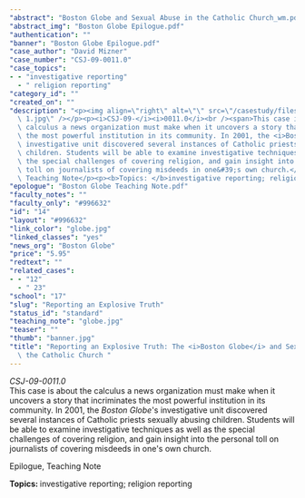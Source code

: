 ```yaml
---
"abstract": "Boston Globe and Sexual Abuse in the Catholic Church_wm.pdf"
"abstract_img": "Boston Globe Epilogue.pdf"
"authentication": ""
"banner": "Boston Globe Epilogue.pdf"
"case_author": "David Mizner"
"case_number": "CSJ-09-0011.0"
"case_topics":
- - "investigative reporting"
  - " religion reporting"
"category_id": ""
"created_on": ""
"description": "<p><img align=\"right\" alt=\"\" src=\"/casestudy/files/photos/231/Picture\
  \ 1.jpg\" /></p><p><i>CSJ-09-</i><i>0011.0</i><br /><span>This case is about the\
  \ calculus a news organization must make when it uncovers a story that incriminates\
  \ the most powerful institution in its community. In 2001, the <i>Boston Globe</i></span>&#39;s\
  \ investigative unit discovered several instances of Catholic priests sexually abusing\
  \ children. Students will be able to examine investigative techniques as well as\
  \ the special challenges of covering religion, and gain insight into the personal\
  \ toll on journalists of covering misdeeds in one&#39;s own church.</p><p>Epilogue,\
  \ Teaching Note</p><p><b>Topics: </b>investigative reporting; religion reporting</p>"
"epologue": "Boston Globe Teaching Note.pdf"
"faculty_notes": ""
"faculty_only": "#996632"
"id": "14"
"layout": "#996632"
"link_color": "globe.jpg"
"linked_classes": "yes"
"news_org": "Boston Globe"
"price": "5.95"
"redtext": ""
"related_cases":
- - "12"
  - " 23"
"school": "17"
"slug": "Reporting an Explosive Truth"
"status_id": "standard"
"teaching_note": "globe.jpg"
"teaser": ""
"thumb": "banner.jpg"
"title": "Reporting an Explosive Truth: The <i>Boston Globe</i> and Sexual Abuse in\
  \ the Catholic Church "
---
```

<p><img align="right" alt="" src="/casestudy/files/photos/231/Picture 1.jpg" /></p><p><i>CSJ-09-</i><i>0011.0</i><br /><span>This case is about the calculus a news organization must make when it uncovers a story that incriminates the most powerful institution in its community. In 2001, the <i>Boston Globe</i></span>&#39;s investigative unit discovered several instances of Catholic priests sexually abusing children. Students will be able to examine investigative techniques as well as the special challenges of covering religion, and gain insight into the personal toll on journalists of covering misdeeds in one&#39;s own church.</p><p>Epilogue, Teaching Note</p><p><b>Topics: </b>investigative reporting; religion reporting</p>
